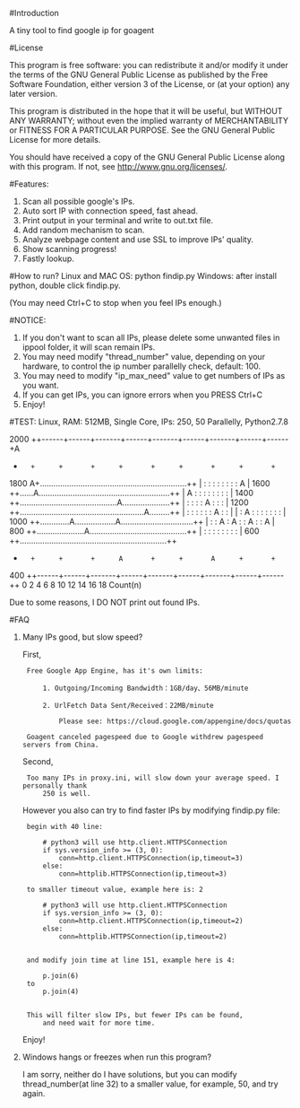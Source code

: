 
#Introduction

A tiny tool to find google ip for goagent

#License

This program is free software: you can redistribute it and/or modify
it under the terms of the GNU General Public License as published by
the Free Software Foundation, either version 3 of the License, or
(at your option) any later version.

This program is distributed in the hope that it will be useful,
but WITHOUT ANY WARRANTY; without even the implied warranty of
MERCHANTABILITY or FITNESS FOR A PARTICULAR PURPOSE.  See the
GNU General Public License for more details.

You should have received a copy of the GNU General Public License
along with this program.  If not, see <http://www.gnu.org/licenses/>.

#Features:

1. Scan all possible google's IPs.
2. Auto sort IP with connection speed, fast ahead.
3. Print output in your terminal and write to out.txt file.
4. Add random mechanism to scan.
5. Analyze webpage content and use SSL to improve IPs' quality.
6. Show scanning progress!
7. Fastly lookup.

#How to run?
    Linux and MAC OS:
        python findip.py
    Windows:
        after install python, double click findip.py.
    
(You may need Ctrl+C to stop when you feel IPs enough.)

#NOTICE:

1. If you don't want to scan all IPs, please delete some unwanted files in ippool folder, it will scan remain IPs. 
2. You may need modify "thread_number" value, depending on your hardware, to control the ip number parallelly check, default: 100.
3. You may need to modify "ip_max_need" value to get numbers of IPs as you want.
4. If you can get IPs, you can ignore errors when you PRESS Ctrl+C
5. Enjoy!

#TEST:
   Linux, RAM: 512MB, Single Core, IPs: 250, 50 Parallelly, Python2.7.8

2000 ++------+------+-------+------+-------+------+-------+------+------+A
   +       +      +       +      +       +      +       +      +       +
1800 A+.................................................................++
   |       :      :       :      :       :      :       :      :   A   |
1600 ++......A..........................................................++
   |   A   :      :       :      :       :      :       :      :       |
1400 ++...........................................A.....................++
   |       :      :       :      :       A      :       :      :       |
1200 ++.......................................................A.........++
   |       :      :       :      :       :      :   A   :      :       |
   |       :  A   :       :      :       :      :       :      :       |
1000 ++.............A..................A................................++
   |       :      :   A   :  A   :       :   A  :       :      A       |
800 ++.....................A...........................................++
   |       :      :       :      :       :      :       :      :       |
600 ++.................................................................++
   +       +      +       +      A       +      +       A      +       +
400 ++------+------+-------+------+-------+------+-------+------+------++
   0       2      4       6      8       10     12      14     16      18
                                 Count(n)

Due to some reasons, I DO NOT print out found IPs.
    
#FAQ
1. Many IPs good, but slow speed?

    First,

        Free Google App Engine, has it's own limits:

            1. Outgoing/Incoming Bandwidth：1GB/day、56MB/minute

            2. UrlFetch Data Sent/Received：22MB/minute

                Please see: https://cloud.google.com/appengine/docs/quotas
        
        Goagent canceled pagespeed due to Google withdrew pagespeed servers from China.
    
    Second,
    
        Too many IPs in proxy.ini, will slow down your average speed. I personally thank 
            250 is well.
    
    However you also can try to find faster IPs by modifying findip.py file:
    
        begin with 40 line:
    
            # python3 will use http.client.HTTPSConnection
            if sys.version_info >= (3, 0):
                conn=http.client.HTTPSConnection(ip,timeout=3)
            else:
                conn=httplib.HTTPSConnection(ip,timeout=3)
        
        to smaller timeout value, example here is: 2
    
            # python3 will use http.client.HTTPSConnection
            if sys.version_info >= (3, 0):
                conn=http.client.HTTPSConnection(ip,timeout=2)
            else:
                conn=httplib.HTTPSConnection(ip,timeout=2)
    
    
        and modify join time at line 151, example here is 4:
    
            p.join(6)
        to 
            p.join(4)
    
    
        This will filter slow IPs, but fewer IPs can be found, 
            and need wait for more time.
    
    Enjoy!

2. Windows hangs or freezes when run this program?

    I am sorry, neither do I have solutions, but you can modify 
        thread_number(at line 32) to a smaller value, for example, 50, 
        and try again.

